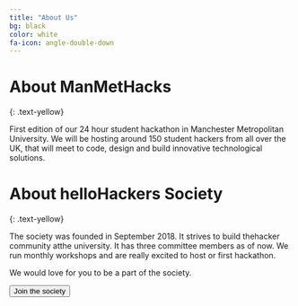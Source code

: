 ```yaml
---
title: "About Us"
bg: black
color: white
fa-icon: angle-double-down
---
```


# About ManMetHacks 
{: .text-yellow}

First edition of our 24 hour student hackathon in Manchester Metropolitan University. We will be hosting around 150 student hackers from all over the UK, that will meet to code, design and build innovative technological solutions. 

# About helloHackers Society
{: .text-yellow}

The society was founded in September 2018. It strives to build thehacker community atthe university. It has three committee members as of now. We run monthly workshops and are really excited to host or first hackathon.

We would love for you to be a part of the society. 

<button class="button society" name="button" onclick=" window.open('https://www.theunionmmu.org/groups/hellohackers-society','_blank')">Join the society</button>


